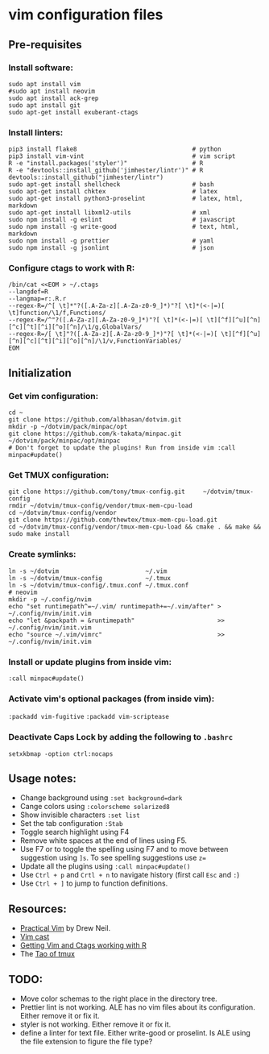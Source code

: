 # **vim** configuration files



## Pre-requisites


### Install software:

```
sudo apt install vim
#sudo apt install neovim
sudo apt install ack-grep
sudo apt install git
sudo apt-get install exuberant-ctags
```


### Install linters:

```
pip3 install flake8                                # python
pip3 install vim-vint                              # vim script
R -e "install.packages('styler')"                  # R
R -e "devtools::install_github('jimhester/lintr')" # R
devtools::install_github("jimhester/lintr")
sudo apt-get install shellcheck                    # bash
sudo apt-get install chktex                        # latex
sudo apt-get install python3-proselint             # latex, html, markdown
sudo apt-get install libxml2-utils                 # xml
sudo npm install -g eslint                         # javascript
sudo npm install -g write-good                     # text, html, markdown
sudo npm install -g prettier                       # yaml
sudo npm install -g jsonlint                       # json
```


### Configure ctags to work with R:

```
/bin/cat <<EOM > ~/.ctags
--langdef=R
--langmap=r:.R.r
--regex-R=/^[ \t]*"?([.A-Za-z][.A-Za-z0-9_]*)"?[ \t]*(<-|=)[ \t]function/\1/f,Functions/
--regex-R=/^"?([.A-Za-z][.A-Za-z0-9_]*)"?[ \t]*(<-|=)[ \t][^f][^u][^n][^c][^t][^i][^o][^n]/\1/g,GlobalVars/
--regex-R=/[ \t]"?([.A-Za-z][.A-Za-z0-9_]*)"?[ \t]*(<-|=)[ \t][^f][^u][^n][^c][^t][^i][^o][^n]/\1/v,FunctionVariables/
EOM
```


## Initialization


### Get vim configuration:

```
cd ~
git clone https://github.com/albhasan/dotvim.git
mkdir -p ~/dotvim/pack/minpac/opt
git clone https://github.com/k-takata/minpac.git ~/dotvim/pack/minpac/opt/minpac
# Don't forget to update the plugins! Run from inside vim :call minpac#update()
```


### Get TMUX configuration:

```
git clone https://github.com/tony/tmux-config.git     ~/dotvim/tmux-config
rmdir ~/dotvim/tmux-config/vendor/tmux-mem-cpu-load
cd ~/dotvim/tmux-config/vendor
git clone https://github.com/thewtex/tmux-mem-cpu-load.git
cd ~/dotvim/tmux-config/vendor/tmux-mem-cpu-load && cmake . && make && sudo make install
```


### Create symlinks:

```
ln -s ~/dotvim                        ~/.vim                          
ln -s ~/dotvim/tmux-config            ~/.tmux
ln -s ~/dotvim/tmux-config/.tmux.conf ~/.tmux.conf
# neovim
mkdir -p ~/.config/nvim
echo "set runtimepath^=~/.vim/ runtimepath+=~/.vim/after" >  ~/.config/nvim/init.vim
echo "let &packpath = &runtimepath"                       >> ~/.config/nvim/init.vim
echo "source ~/.vim/vimrc"                                >> ~/.config/nvim/init.vim
```


### Install or update plugins from inside vim:

`:call minpac#update()`


### Activate vim's optional packages (from inside vim):

`:packadd vim-fugitive`
`:packadd vim-scriptease`


### Deactivate Caps Lock by adding the following to `.bashrc`

`setxkbmap -option ctrl:nocaps`



## Usage notes:

+ Change background using `:set background=dark`
+ Cange colors using `:colorscheme solarized8`
+ Show invisible characters `:set list`
+ Set the tab configuration `:Stab`
+ Toggle search highlight using F4
+ Remove white spaces at the end of lines using F5.
+ Use F7 or to toggle the spelling using F7 and to move between suggestion using `]s`. To see spelling suggestions use `z=`
+ Update all the plugins using `:call minpac#update()`
+ Use `Ctrl + p` and `Crtl + n` to navigate history (first call `Esc` and `:`)
+ Use `Ctrl + ]` to jump to function definitions.


## Resources:

+ [Practical Vim](https://pragprog.com/book/dnvim/practical-vim) by Drew Neil.
+ [Vim cast](http://vimcasts.org)
+ [Getting Vim and Ctags working with R](https://tinyheero.github.io/2017/05/13/r-vim-ctags.html#testing-vim--ctags-with-r)
+ The [Tao of tmux](https://leanpub.com/the-tao-of-tmux)


## TODO:

+ Move color schemas to the right place in the directory tree.
+ Prettier lint is not working. ALE has no vim files about its configuration. Either remove it or fix it.
+ styler is not working. Either remove it or fix it.
+ define a linter for text file. Either write-good or proselint. Is ALE using the file extension to figure the file type?


